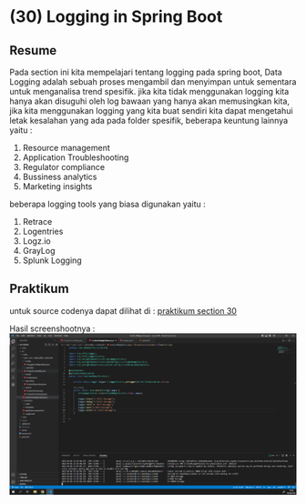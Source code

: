# **(30) Logging in Spring Boot**

## **Resume**

Pada section ini kita mempelajari tentang logging pada spring boot, Data Logging adalah sebuah proses mengambil dan menyimpan untuk sementara untuk menganalisa trend spesifik. jika kita tidak menggunakan logging kita hanya akan disuguhi oleh log bawaan yang hanya akan memusingkan kita, jika kita menggunakan logging yang kita buat sendiri kita dapat mengetahui letak kesalahan yang ada pada folder spesifik, beberapa keuntung lainnya yaitu :
1. Resource management
2. Application Troubleshooting
3. Regulator compliance
4. Bussiness analytics
5. Marketing insights

beberapa logging tools yang biasa digunakan yaitu :
1. Retrace
2. Logentries
3. Logz.io
4. GrayLog
5. Splunk Logging

## **Praktikum**
untuk source codenya dapat dilihat di : [praktikum section 30](https://github.com/RakhaRafifA/Java-Spring-Boot_Rakha-Rafif-Arifin/tree/main/30_Logging%20in%20Spring%20Boot/praktikum/section30)

Hasil screenshootnya : ![praktikum section 30](https://github.com/RakhaRafifA/Java-Spring-Boot_Rakha-Rafif-Arifin/blob/19750ce9248a8c4ac0e9455cc3e4d2b3a5c54fdb/30_Logging%20in%20Spring%20Boot/screenshots/Screenshots.PNG)